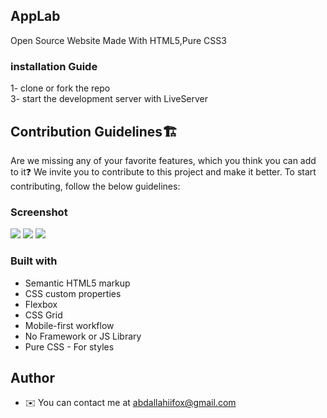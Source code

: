 ## AppLab

Open Source Website Made With HTML5,Pure CSS3

### installation Guide

1- clone or fork the repo<br/>
3- start the development server with LiveServer

## Contribution Guidelines🏗

Are we missing any of your favorite features, which you think you can add to it❓ We invite you to contribute to this project and make it better. To start contributing, follow the below guidelines:

### Screenshot

![](https://i.ibb.co/SXGWGjw/AppLab.png)
![](https://i.ibb.co/wLQN6ys/Login-Page.png)
![](https://i.ibb.co/CM1TLxf/Register-Page.png)

### Built with

- Semantic HTML5 markup
- CSS custom properties
- Flexbox
- CSS Grid
- Mobile-first workflow
- No Framework or JS Library
- Pure CSS - For styles

## Author

- ✉️ You can contact me at [abdallahiifox@gmail.com](mailto:abdallahiifox@gmail.com)
